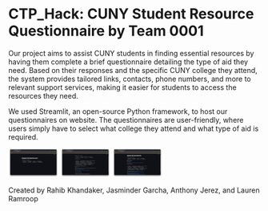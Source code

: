 # CTP_Hack: CUNY Student Resource Questionnaire by Team 0001

Our project aims to assist CUNY students in finding essential resources by having them complete a brief questionnaire detailing the type of aid they need. Based on their responses and the specific CUNY college they attend, the system provides tailored links, contacts, phone numbers, and more to relevant support services, making it easier for students to access the resources they need.

We used Streamlit, an open-source Python framework, to host our questionnaires on website. The questionnaires are user-friendly, where users simply have to select what college they attend and what type of aid is required.

<p float="left">
<img src="App Screenshots/ScreenShot 1.png" width="100"/>
<img src="App Screenshots/Screenshot 2.png" width="100"/> 
<img src="App Screenshots/Screenshot 3.png" width="100"/> 
</p>

Created by Rahib Khandaker, Jasminder Garcha, Anthony Jerez, and Lauren Ramroop
